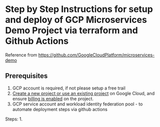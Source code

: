 # Step by Step Instructions for setup and deploy of GCP Microservices Demo Project via terraform and Github Actions

Reference from https://github.com/GoogleCloudPlatform/microservices-demo

## Prerequisites
1. GCP account is required, if not please setup a free trail
2. [Create a new project or use an existing project](https://cloud.google.com/resource-manager/docs/creating-managing-projects#console) on Google Cloud, and ensure [billing is enabled](https://cloud.google.com/billing/docs/how-to/verify-billing-enabled) on the project.
3. GCP service account and workload identity federation pool - to automate deployment steps via github actions


Steps:
1. 
